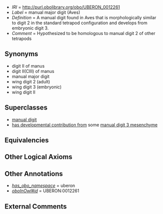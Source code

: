  * *IRI* = http://purl.obolibrary.org/obo/UBERON_0012261
 * *Label* = manual major digit (Aves)
 * *Definition* = A manual digit found in Aves that is morphologically similar to digit 2 in the standard tetrapod configuration and develops from embryonic digit 3.
 * *Comment* = Hypothesized to be homologous to manual digit 2 of other tetrapods

## Synonyms

 * digit II of manus
 * digit II(CIII) of manus
 * manual major digit
 * wing digit 2 (adult)
 * wing digit 3 (embryonic)
 * wing digit II

## Superclasses

 * [manual digit](../../UBERON/89/UBERON_0002389.md)
 * [has developmental contribution from](../../RO/54/RO_0002254.md) some [manual digit 3 mesenchyme](../../UBERON/93/UBERON_0005693.md)

## Equivalencies


## Other Logical Axioms


## Other Annotations

 * *[has_obo_namespace](../../ce/oboInOwl#hasOBONamespace.md)* = uberon
 * *[oboInOwl#id](../../id/oboInOwl#id.md)* = UBERON:0012261

## External Comments

